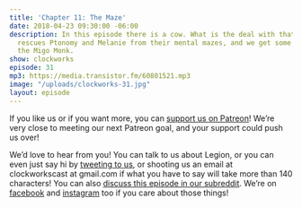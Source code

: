```yaml
---
title: 'Chapter 11: The Maze'
date: 2018-04-23 09:30:00 -06:00
description: In this episode there is a cow. What is the deal with that cow? David
  rescues Ptonomy and Melanie from their mental mazes, and we get some answers about
  the Migo Monk.
show: clockworks
episode: 31
mp3: https://media.transistor.fm/60801521.mp3
image: "/uploads/clockworks-31.jpg"
layout: episode
---
```


If you like us or if you want more, you can [support us on Patreon](https://www.patreon.com/clockworkscast)! We’re very close to meeting our next Patreon goal, and your support could push us over!

We’d love to hear from you! You can talk to us about Legion, or you can even just say hi by [tweeting to us](http://www.twitter.com/clockworkscast), or shooting us an email at clockworkscast at gmail.com if what you have to say will take more than 140 characters! You can also [discuss this episode in our subreddit](https://www.reddit.com/r/Goodstuff_fm/). We’re on [facebook](http://facebook.com/clockworkscast) and [instagram](https://www.instagram.com/clockworkscast) too if you care about those things!
